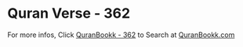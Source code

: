 # Quran Verse - 362 

For more infos, Click [QuranBookk - 362](https://www.quranbookk.com/quran/search?q=362) to Search at [QuranBookk.com](http://quranbookk.com/)